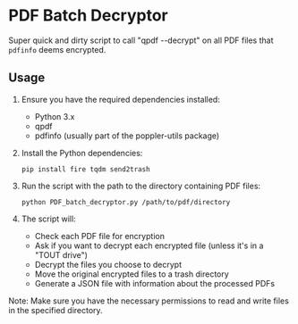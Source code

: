 # PDF Batch Decryptor
Super quick and dirty script to call "qpdf --decrypt" on all PDF files that `pdfinfo` deems encrypted.

## Usage

1. Ensure you have the required dependencies installed:
   - Python 3.x
   - qpdf
   - pdfinfo (usually part of the poppler-utils package)

2. Install the Python dependencies:
   ```
   pip install fire tqdm send2trash
   ```

3. Run the script with the path to the directory containing PDF files:
   ```
   python PDF_batch_decryptor.py /path/to/pdf/directory
   ```

4. The script will:
   - Check each PDF file for encryption
   - Ask if you want to decrypt each encrypted file (unless it's in a "TOUT drive")
   - Decrypt the files you choose to decrypt
   - Move the original encrypted files to a trash directory
   - Generate a JSON file with information about the processed PDFs

Note: Make sure you have the necessary permissions to read and write files in the specified directory.
